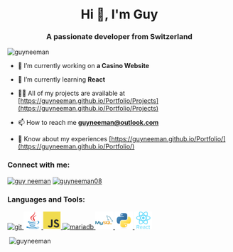 <h1 align="center">Hi 👋, I'm Guy</h1>
<h3 align="center">A passionate developer from Switzerland</h3>

<p align="left"> <img src="https://komarev.com/ghpvc/?username=guyneeman&label=Profile%20views&color=0e75b6&style=flat" alt="guyneeman" /> </p>

- 🔭 I’m currently working on **a Casino Website**

- 🌱 I’m currently learning **React**

- 👨‍💻 All of my projects are available at [https://guyneeman.github.io/Portfolio/Projects](https://guyneeman.github.io/Portfolio/Projects)

- 📫 How to reach me **guyneeman@outlook.com**

- 📄 Know about my experiences [https://guyneeman.github.io/Portfolio/](https://guyneeman.github.io/Portfolio/)

<h3 align="left">Connect with me:</h3>
<p align="left">
<a href="https://www.linkedin.com/in/guy-neeman-55017b257" target="blank"><img align="center" src="https://raw.githubusercontent.com/rahuldkjain/github-profile-readme-generator/master/src/images/icons/Social/linked-in-alt.svg" alt="guy neeman" height="30" width="40" /></a>
<a href="https://instagram.com/guyneeman08" target="blank"><img align="center" src="https://raw.githubusercontent.com/rahuldkjain/github-profile-readme-generator/master/src/images/icons/Social/instagram.svg" alt="guyneeman08" height="30" width="40" /></a>
</p>

<h3 align="left">Languages and Tools:</h3>
<p align="left"> <a href="https://git-scm.com/" target="_blank" rel="noreferrer"> <img src="https://www.vectorlogo.zone/logos/git-scm/git-scm-icon.svg" alt="git" width="40" height="40"/> </a> <a href="https://www.java.com" target="_blank" rel="noreferrer"> <img src="https://raw.githubusercontent.com/devicons/devicon/master/icons/java/java-original.svg" alt="java" width="40" height="40"/> </a> <a href="https://developer.mozilla.org/en-US/docs/Web/JavaScript" target="_blank" rel="noreferrer"> <img src="https://raw.githubusercontent.com/devicons/devicon/master/icons/javascript/javascript-original.svg" alt="javascript" width="40" height="40"/> </a> <a href="https://mariadb.org/" target="_blank" rel="noreferrer"> <img src="https://www.vectorlogo.zone/logos/mariadb/mariadb-icon.svg" alt="mariadb" width="40" height="40"/> </a> <a href="https://www.mysql.com/" target="_blank" rel="noreferrer"> <img src="https://raw.githubusercontent.com/devicons/devicon/master/icons/mysql/mysql-original-wordmark.svg" alt="mysql" width="40" height="40"/> </a> <a href="https://www.python.org" target="_blank" rel="noreferrer"> <img src="https://raw.githubusercontent.com/devicons/devicon/master/icons/python/python-original.svg" alt="python" width="40" height="40"/> </a> <a href="https://reactjs.org/" target="_blank" rel="noreferrer"> <img src="https://raw.githubusercontent.com/devicons/devicon/master/icons/react/react-original-wordmark.svg" alt="react" width="40" height="40"/> </a> </p>

<p>&nbsp;<img align="center" src="https://github-readme-stats.vercel.app/api?username=guyneeman&show_icons=true&locale=en" alt="guyneeman" /></p>


